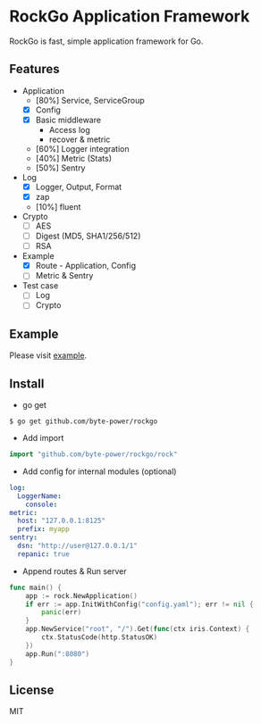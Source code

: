 # RockGo Application Framework

RockGo is fast, simple application framework for Go.

## Features
* Application
	* [80%] Service, ServiceGroup
	* [x] Config
	* [x] Basic middleware
		* Access log
		* recover & metric
	* [60%] Logger integration
	* [40%] Metric (Stats)
	* [50%] Sentry
* Log
	* [x] Logger, Output, Format
	* [x] zap
	* [10%] fluent
* Crypto
	* [ ] AES
	* [ ] Digest (MD5, SHA1/256/512)
	* [ ] RSA
* Example
	* [x] Route - Application, Config
	* [ ] Metric & Sentry
* Test case
	* [ ] Log
	* [ ] Crypto

## Example
Please visit [example](/tree/master/_example).

## Install
* go get
```
$ go get github.com/byte-power/rockgo
```
* Add import
```go
import "github.com/byte-power/rockgo/rock"
```
* Add config for internal modules (optional)
```yaml
log:
  LoggerName:
    console:
metric:
  host: "127.0.0.1:8125"
  prefix: myapp
sentry:
  dsn: "http://user@127.0.0.1/1"
  repanic: true
```

* Append routes & Run server
```go
func main() {
	app := rock.NewApplication()
	if err := app.InitWithConfig("config.yaml"); err != nil {
		panic(err)
	}
	app.NewService("root", "/").Get(func(ctx iris.Context) {
		ctx.StatusCode(http.StatusOK)
	})
	app.Run(":8080")
}
```

## License
MIT
